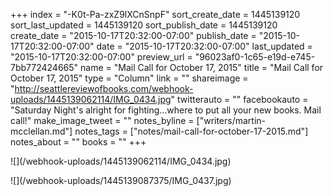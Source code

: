 +++
index = "-K0t-Pa-zxZ9lXCnSnpF"
sort_create_date = 1445139120
sort_last_updated = 1445139120
sort_publish_date = 1445139120
create_date = "2015-10-17T20:32:00-07:00"
publish_date = "2015-10-17T20:32:00-07:00"
date = "2015-10-17T20:32:00-07:00"
last_updated = "2015-10-17T20:32:00-07:00"
preview_url = "96023af0-1c65-e19d-e745-7bb772424665"
name = "Mail Call for October 17, 2015"
title = "Mail Call for October 17, 2015"
type = "Column"
link = ""
shareimage = "http://seattlereviewofbooks.com/webhook-uploads/1445139062114/IMG_0434.jpg"
twitterauto = ""
facebookauto = "Saturday Night's alright for fighting...where to put all your new books. Mail call!"
make_image_tweet = ""
notes_byline = ["writers/martin-mcclellan.md"]
notes_tags = ["notes/mail-call-for-october-17-2015.md"]
notes_about = ""
books = ""
+++
<p class="image">![](/webhook-uploads/1445139062114/IMG_0434.jpg)</p>
<p class="image">![](/webhook-uploads/1445139087375/IMG_0437.jpg)</p>
